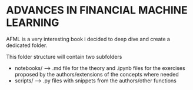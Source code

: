 # ADVANCES IN FINANCIAL MACHINE LEARNING

AFML is a very interesting book i decided to deep dive and create a dedicated folder.

This folder structure will contain two subfolders

- notebooks/ --> .md file for the theory and .ipynb files for the exercises proposed by the authors/extensions of the concepts where needed
- scripts/ --> .py files with snippets from the authors/other functions 